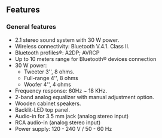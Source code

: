 ## Features

### General features

- 2.1 stereo sound system with 30 W power.
- Wireless connectivity: Bluetooth V.4.1. Class II.
- Bluetooth profiles®: A2DP; AVRCP
- Up to 10 meters range for Bluetooth® devices connection
- 30 W power:
  -  Tweeter 3'', 8 ohms.
  -  Full-range 4'', 8 ohms
  -  Woofer 4'', 4 ohms
- Frequency response: 60Hz ~ 18 KHz.
- 2-band analog equalizer with manual adjustment option.
- Wooden cabinet speakers.
- Backlit-LED top panel.
- Audio-in for 3.5 mm jack (analog stereo input)
- RCA audio-in (analog stereo input)
- Power supply: 120 - 240 V / 50 - 60 Hz

